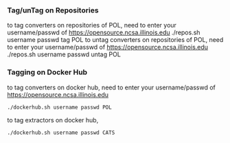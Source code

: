 

### Tag/unTag on Repositories
to tag converters on repositories of POL, need to enter your username/passwd of https://opensource.ncsa.illinois.edu
./repos.sh username passwd tag POL
to untag converters on repositories of POL, need to enter your username/passwd of https://opensource.ncsa.illinois.edu
./repos.sh username passwd untag POL


### Tagging on Docker Hub
to tag converters on docker hub, need to enter your username/passwd of https://opensource.ncsa.illinois.edu
```
./dockerhub.sh username passwd POL
```

to tag extractors on docker hub,
```
./dockerhub.sh username passwd CATS
```
